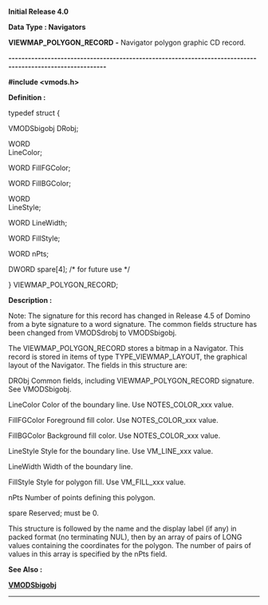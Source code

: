 




<!--
 /\* Font Definitions \*/
 @font-face
 {font-family:Courier;
 panose-1:2 7 4 9 2 2 5 2 4 4;}
@font-face
 {font-family:Helv;
 panose-1:2 11 6 4 2 2 2 3 2 4;}
@font-face
 {font-family:"Cambria Math";
 panose-1:2 4 5 3 5 4 6 3 2 4;}
 /\* Style Definitions \*/
 p.MsoNormal, li.MsoNormal, div.MsoNormal
 {margin-top:0cm;
 margin-right:0cm;
 margin-bottom:8.0pt;
 margin-left:0cm;
 line-height:107%;
 font-size:11.0pt;
 font-family:"Calibri",sans-serif;}
.MsoChpDefault
 {font-size:11.0pt;}
.MsoPapDefault
 {margin-bottom:8.0pt;
 line-height:107%;}
 /\* Page Definitions \*/
 @page WordSection1
 {size:612.0pt 792.0pt;
 margin:72.0pt 72.0pt 72.0pt 72.0pt;}
div.WordSection1
 {page:WordSection1;}
-->




**Initial Release 4.0**



**Data Type : Navigators**



**VIEWMAP\_POLYGON\_RECORD** **-** Navigator
polygon graphic CD record.


**----------------------------------------------------------------------------------------------------------**



**#include
<vmods.h>**



**Definition :**



typedef struct {  

   VMODSbigobj DRobj;


   WORD       
LineColor;  

   WORD        FillFGColor;  

   WORD        FillBGColor;


   WORD       
LineStyle;  

   WORD        LineWidth;  

   WORD        FillStyle;


   WORD        nPts;  

   DWORD       spare[4]; /\* for future use \*/  

} VIEWMAP\_POLYGON\_RECORD;


 


**Description :**



Note:  The
signature for this record has changed in Release 4.5 of Domino from a byte
signature to a word signature.  The common fields structure has been changed
from VMODSdrobj to VMODSbigobj.


 


The
VIEWMAP\_POLYGON\_RECORD stores a bitmap in a Navigator.  This record is stored
in items of type TYPE\_VIEWMAP\_LAYOUT, the graphical layout of the Navigator. 
The fields in this structure are:


 


DRObj                    Common
fields, including VIEWMAP\_POLYGON\_RECORD signature.   See VMODSbigobj.


LineColor    Color
of the boundary line.   Use NOTES\_COLOR\_xxx value.


FillFGColor Foreground
fill color.   Use NOTES\_COLOR\_xxx value.


FillBGColor Background
fill color.   Use NOTES\_COLOR\_xxx value.


LineStyle    Style
for the boundary line.   Use VM\_LINE\_xxx value.


LineWidth   Width
of the boundary line.


FillStyle                  Style
for polygon fill.   Use VM\_FILL\_xxx value.


nPts                       Number
of points defining this polygon.


spare                      Reserved; 
must be 0.


 


This
structure is followed by the name and the display label (if any) in packed
format (no terminating NUL), then by an array of pairs of LONG values
containing the coordinates for the polygon.  The number of pairs of values in
this array is specified by the nPts field.


 **See Also :**


**[VMODSbigobj](VMODSbigobj.md)**



----------------------------------------------------------------------------------------------------------


 





